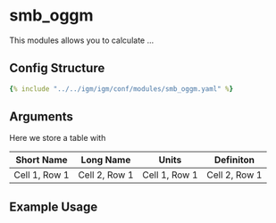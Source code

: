 # smb_oggm
This modules allows you to calculate ...

## Config Structure  
~~~yaml
{% include "../../igm/igm/conf/modules/smb_oggm.yaml" %}
~~~

## Arguments
Here we store a table with

| Short Name   | Long Name      | Units   | Definiton      |
| ------------- | ------------- | ------------- | ------------- |
| Cell 1, Row 1 | Cell 2, Row 1 | Cell 1, Row 1 | Cell 2, Row 1 |

## Example Usage